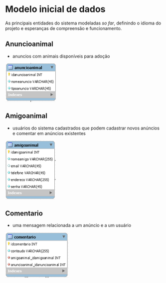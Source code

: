 # Modelo inicial de dados

As principais entidades do sistema modeladas _so far_, definindo o idioma do
projeto e esperanças de compreensão e funcionamento.

## Anuncioanimal

* anuncios com animais disponíveis para adoção

![anuncio-animal.PNG](img/anuncio-animal.PNG)

## Amigoanimal

* usuários do sistema cadastrados que podem cadastrar novos anúncios e
  comentar em anúncios existentes

![amigo-animal.PNG](img/amigo-animal.PNG)

## Comentario

* uma mensagem relacionada a um anúncio e a um usuário

![comentario.PNG](img/comentario.PNG)
